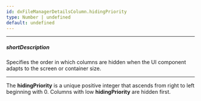 ```yaml
---
id: dxFileManagerDetailsColumn.hidingPriority
type: Number | undefined
default: undefined
---
```

---
##### shortDescription
Specifies the order in which columns are hidden when the UI component adapts to the screen or container size.

---
The **hidingPriority** is a unique positive integer that ascends from right to left beginning with 0. Columns with low **hidingPriority** are hidden first.
